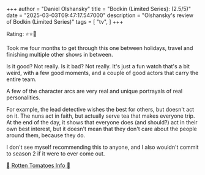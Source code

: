 +++
author = "Daniel Olshansky"
title = "Bodkin (Limited Series): (2.5/5)"
date = "2025-03-03T09:47:17.547000"
description = "Olshansky's review of Bodkin (Limited Series)"
tags = [
    "tv",
]
+++

Rating: ⭐⭐🌟

Took me four months to get through this one between holidays, travel and finishing
multiple other shows in between.

Is it good? Not really. Is it bad? Not really. It's just a fun watch that's a bit
weird, with a few good moments, and a couple of good actors that carry the entire
team.

A few of the character arcs are very real and unique portrayals of real personalities.

For example, the lead detective wishes the best for others, but doesn't act on it.
The nuns act in faith, but actually serve tea that makes everyone trip. At the end
of the day, it shows that everyone does (and should?) act in their own best interest,
but it doesn't mean that they don't care about the people around them, because they do.

I don't see myself recommending this to anyone, and I also wouldn't commit to season
2 if it were to ever come out.

[🍅 Rotten Tomatoes Info 🍅](https://www.rottentomatoes.com/tv/bodkin)
